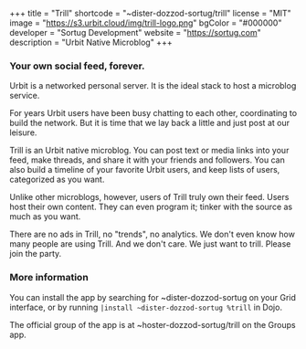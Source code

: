 +++
title = "Trill"
shortcode = "~dister-dozzod-sortug/trill"
license = "MIT"
image = "https://s3.urbit.cloud/img/trill-logo.png"
bgColor = "#000000"
developer = "Sortug Development"
website = "https://sortug.com"
description = "Urbit Native Microblog"
+++

### Your own social feed, forever.

Urbit is a networked personal server. It is the ideal stack to host a microblog service.

For years Urbit users have been busy chatting to each other, coordinating to build the network. But it is time that we lay back a little and just post at our leisure.

Trill is an Urbit native microblog. You can post text or media links into your feed, make threads, and share it with your friends and followers. You can also build a timeline of your favorite Urbit users, and keep lists of users, categorized as you want.

Unlike other microblogs, however, users of Trill truly own their feed. Users host their own content. They can even program it; tinker with the source as much as you want.

There are no ads in Trill, no "trends", no analytics. We don't even know how many people are using Trill. And we don't care. We just want to trill. Please join the party.

### More information
You can install the app by searching for ~dister-dozzod-sortug on your Grid interface, or by running `|install ~dister-dozzod-sortug %trill` in Dojo.

The official group of the app is at ~hoster-dozzod-sortug/trill on the Groups app.
